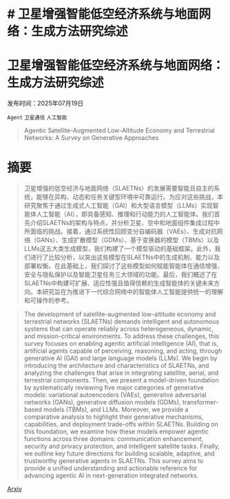 # # 卫星增强智能低空经济系统与地面网络：生成方法研究综述
# 卫星增强智能低空经济系统与地面网络：生成方法研究综述

发布时间：2025年07月19日

`Agent` `卫星通信` `人工智能`

> Agentic Satellite-Augmented Low-Altitude Economy and Terrestrial Networks: A Survey on Generative Approaches

# 摘要

> 卫星增强的低空经济与地面网络（SLAETNs）的发展需要智能且自主的系统，能够在异构、动态和任务关键型环境中可靠运行。为应对这些挑战，本研究聚焦于通过生成式人工智能（GAI）和大型语言模型（LLMs）实现智能体人工智能（AI），即具备感知、推理和行动能力的人工智能体。我们首先介绍SLAETNs的架构与特点，并分析卫星、空中和地面组件集成过程中所面临的挑战。接着，通过系统性回顾变分自编码器（VAEs）、生成对抗网络（GANs）、生成扩散模型（GDMs）、基于变换器的模型（TBMs）以及LLMs这五大类生成模型，我们构建了一个模型驱动的基础框架。此外，我们进行了比较分析，以突出这些模型在SLAETNs中的生成机制、能力以及部署权衡。在此基础上，我们探讨了这些模型如何赋能智能体在通信增强、安全与隐私保护以及智能卫星任务三大领域的功能。最后，我们概述了在SLAETNs中构建可扩展、适应性强且值得信赖的生成智能体的关键未来方向。本研究旨在为推进下一代综合网络中的智能体人工智能提供统一的理解和可操作的参考。
    

> The development of satellite-augmented low-altitude economy and terrestrial networks (SLAETNs) demands intelligent and autonomous systems that can operate reliably across heterogeneous, dynamic, and mission-critical environments. To address these challenges, this survey focuses on enabling agentic artificial intelligence (AI), that is, artificial agents capable of perceiving, reasoning, and acting, through generative AI (GAI) and large language models (LLMs). We begin by introducing the architecture and characteristics of SLAETNs, and analyzing the challenges that arise in integrating satellite, aerial, and terrestrial components. Then, we present a model-driven foundation by systematically reviewing five major categories of generative models: variational autoencoders (VAEs), generative adversarial networks (GANs), generative diffusion models (GDMs), transformer-based models (TBMs), and LLMs. Moreover, we provide a comparative analysis to highlight their generative mechanisms, capabilities, and deployment trade-offs within SLAETNs. Building on this foundation, we examine how these models empower agentic functions across three domains: communication enhancement, security and privacy protection, and intelligent satellite tasks. Finally, we outline key future directions for building scalable, adaptive, and trustworthy generative agents in SLAETNs. This survey aims to provide a unified understanding and actionable reference for advancing agentic AI in next-generation integrated networks.

[Arxiv](https://arxiv.org/abs/2507.14633)